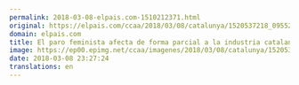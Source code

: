 ```yaml
---
permalink: 2018-03-08-elpais.com-1510212371.html
original: https://elpais.com/ccaa/2018/03/08/catalunya/1520537218_095521.html#?ref=rss&format=simple&link=link
domain: elpais.com
title: El paro feminista afecta de forma parcial a la industria catalana
image: https://ep00.epimg.net/ccaa/imagenes/2018/03/08/catalunya/1520537218_095521_1520537335_rrss_normal.jpg
date: 2018-03-08 23:27:24
translations: en
---
```


